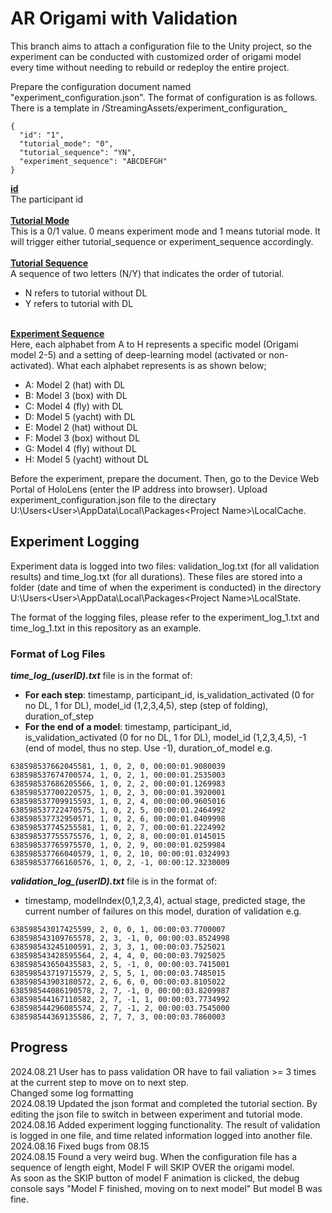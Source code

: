 # AR Origami with Validation

This branch aims to attach a configuration file to the Unity project, 
so the experiment can be conducted with customized order of origami model every time without needing to rebuild or redeploy the entire project. 

Prepare the configuration document named "experiment_configuration.json". The format of configuration is as follows. There is a template in /StreamingAssets/experiment_configuration_
```
{
  "id": "1",
  "tutorial_mode": "0",
  "tutorial_sequence": "YN",
  "experiment_sequence": "ABCDEFGH"
}
```
<b><u>id</u></b><br> The participant id <br><br>
<b><u>Tutorial Mode</u></b><br>
This is a 0/1 value. 0 means experiment mode and 1 means tutorial mode. It will trigger either tutorial_sequence or experiment_sequence accordingly.<br><br>
<b><u>Tutorial Sequence</u></b><br>
A sequence of two letters (N/Y) that indicates the order of tutorial.
- N refers to tutorial without DL
- Y refers to tutorial with DL
<br><br>

<b><u>Experiment Sequence</u></b><br>
Here, each alphabet from A to H represents a specific model (Origami model 2-5) and a setting of deep-learning model (activated or non-activated).
What each alphabet represents is as shown below;
- A: Model 2 (hat) with DL
- B: Model 3 (box) with DL
- C: Model 4 (fly) with DL
- D: Model 5 (yacht) with DL
- E: Model 2 (hat) without DL
- F: Model 3 (box) without DL
- G: Model 4 (fly) without DL
- H: Model 5 (yacht) without DL



Before the experiment, prepare the document. Then, go to the Device Web Portal of HoloLens (enter the IP address into browser). Upload experiment_configuration.json file 
to the directary U:\Users\<User>\AppData\Local\Packages\<Project Name>\LocalCache. 

## Experiment Logging
Experiment data is logged into two files: validation_log.txt (for all validation results) and time_log.txt (for all durations).
These files are stored into a folder (date and time of when the experiment is conducted) in the directory U:\Users\<User>\AppData\Local\Packages\<Project Name>\LocalState. 

The format of the logging files, please refer to the experiment_log_1.txt and time_log_1.txt in this repository as an example. 

### Format of Log Files
<i><b>time_log_(userID).txt</b></i> file is in the format of:
- <b>For each step</b>: timestamp, participant_id, is_validation_activated (0 for no DL, 1 for DL), model_id (1,2,3,4,5), step (step of folding), duration_of_step
- <b>For the end of a model</b>: timestamp, participant_id, is_validation_activated (0 for no DL, 1 for DL), model_id (1,2,3,4,5), -1 (end of model, thus no step. Use -1), duration_of_model
e.g. 
````
638598537662045581, 1, 0, 2, 0, 00:00:01.9080039 
638598537674700574, 1, 0, 2, 1, 00:00:01.2535003 
638598537686205566, 1, 0, 2, 2, 00:00:01.1269983 
638598537700220575, 1, 0, 2, 3, 00:00:01.3920001 
638598537709915593, 1, 0, 2, 4, 00:00:00.9605016 
638598537722470575, 1, 0, 2, 5, 00:00:01.2464992 
638598537732950571, 1, 0, 2, 6, 00:00:01.0409998 
638598537745255581, 1, 0, 2, 7, 00:00:01.2224992 
638598537755575576, 1, 0, 2, 8, 00:00:01.0145015 
638598537765975570, 1, 0, 2, 9, 00:00:01.0259984 
638598537766040579, 1, 0, 2, 10, 00:00:01.0324993 
638598537766160576, 1, 0, 2, -1, 00:00:12.3230009
````
<i><b>validation_log_(userID).txt</b></i> file is in the format of:
- timestamp, modelIndex(0,1,2,3,4), actual stage, predicted stage, the current number of failures on this model, duration of validation
e.g.
````
638598543017425599, 2, 0, 0, 1, 00:00:03.7700007 
638598543109765578, 2, 3, -1, 0, 00:00:03.8524998 
638598543245100591, 2, 3, 3, 1, 00:00:03.7525021 
638598543428595564, 2, 4, 4, 0, 00:00:03.7925025 
638598543650435583, 2, 5, -1, 0, 00:00:03.7415001 
638598543719715579, 2, 5, 5, 1, 00:00:03.7485015 
638598543903180572, 2, 6, 6, 0, 00:00:03.8105022 
638598544086190578, 2, 7, -1, 0, 00:00:03.8209987 
638598544167110582, 2, 7, -1, 1, 00:00:03.7734992 
638598544296085574, 2, 7, -1, 2, 00:00:03.7545000 
638598544369135586, 2, 7, 7, 3, 00:00:03.7860003
````


## Progress
2024.08.21 User has to pass validation OR have to fail valiation >= 3 times at the current step to move on to next step. <br>
Changed some log formatting <br>
2024.08.19 Updated the json format and completed the tutorial section. By editing the json file to switch in between experiment and tutorial mode. <br>
2024.08.16 Added experiment logging functionality. The result of validation is logged in one file, and time related information logged into another file. <br>
2024.08.16 Fixed bugs from 08.15 <br>
2024.08.15 Found a very weird bug. When the configuration file has a sequence of length eight, Model F will SKIP OVER the origami model. <br>
As soon as the SKIP button of model F animation is clicked, the debug console says "Model F finished, moving on to next model"
But model B was fine. 
